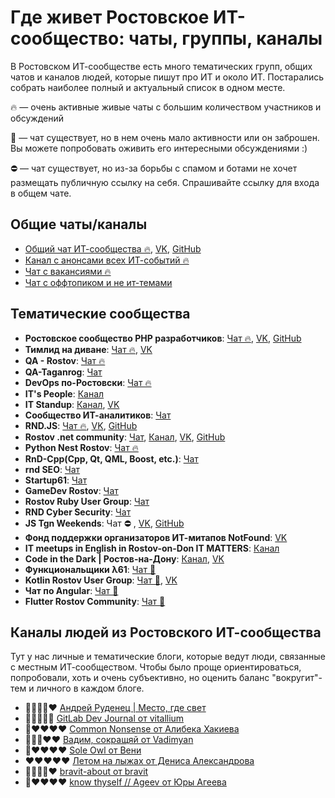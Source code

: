 # **Где живет Ростовское ИТ-сообщество: чаты, группы, каналы**

В Ростовском ИТ-сообществе есть много тематических групп, общих чатов и каналов людей, которые пишут про ИТ и около ИТ. Постарались собрать наиболее полный и актуальный список в одном месте.

🔥 — очень активные живые чаты с большим количеством участников и обсуждений

🚧 — чат существует, но в нем очень мало активности или он заброшен. Вы можете попробовать оживить его интересными обсуждениями :)

⛔ — чат существует, но из-за борьбы с спамом и ботами не хочет размещать публичную ссылку на себя. Спрашивайте ссылку для входа в общем чате.


## Общие чаты/каналы

- [Общий чат ИТ-сообщества 🔥](https://t.me/rndtechchat), [VK](https://vk.com/rndtech), [GitHub](https://github.com/rndtechCommunity)
- [Канал с анонсами всех ИТ-событий 🔥](https://t.me/rndtechevents)
- [Чат с вакансиями 🔥](https://t.me/it_61job)
- [Чат с оффтопиком и не ит-темами](https://t.me/it61_offtopic)

## Тематические сообщества

- **Ростовское сообщество PHP разработчиков**: [Чат 🔥](https://t.me/rndphp), [VK](https://vk.com/rndphp), [GitHub](https://github.com/rndphp)
- **Тимлид на диване**: [Чат 🔥](https://t.me/teamlead161), [VK](https://vk.com/teamlead161)
- **QA - Rostov**: [Чат 🔥](https://t.me/qarostov)
- **QA-Taganrog**: [Чат](https://t.me/qa_taganrog)
- **DevOps по-Ростовски**: [Чат 🔥](https://t.me/devops_rnd)
- **IT's People**: [Канал](https://t.me/itspeoplechannel)
- **IT Standup**: [Канал](https://t.me/IT_StandUp_RND), [VK](https://vk.com/it_standup)
- **Сообщество ИТ-аналитиков**: [Чат](https://t.me/rnditanalytics)
- **RND.JS**: [Чат 🔥](https://github.com/jsweekdays/rules), [VK](https://vk.com/rndjs), [GitHub](https://github.com/jsweekdays)
- **Rostov .net community**: [Чат](https://t.me/rnddotnet), [Канал](https://t.me/rnddotnetnews), [VK](https://vk.com/rnddotnet), [GitHub](https://github.com/rnddotnet)
- **Python Nest Rostov**: [Чат 🔥](https://t.me/+aqfalVALmR9lZDUy)
- **RnD-Cpp(Cpp, Qt, QML, Boost, etc.)**: [Чат](https://t.me/RNDCpp)
- **rnd SEO**: [Чат](https://t.me/rndseo)
- **Startup61**: [Чат](https://t.me/startup61)
- **GameDev Rostov**: [Чат](https://t.me/gamedevrostov)
- **Rostov Ruby User Group**: [Чат](https://t.me/rndrug)
- **RND Cyber Security**: [Чат](https://t.me/+A1bZOS8OqNg2NTky)
- **JS Tgn Weekends**: Чат ⛔ , [VK](https://vk.com/js_tgn), [GitHub](https://github.com/js-tgn)
- **Фонд поддержки организаторов ИТ-митапов NotFound**: [VK](https://vk.com/rndtech.notfound)
- **IT meetups in English in Rostov-on-Don IT MATTERS**: [Канал](https://t.me/english_it_matters)
- **Code in the Dark | Ростов-на-Дону**: [Канал](https://t.me/code_in_the_dark), [VK](https://vk.com/codeinthedark)
- **Функциональщики λ61**: [Чат 🚧](https://t.me/lambda61)
- **Kotlin Rostov User Group**: [Чат 🚧](https://t.me/rndkotlin), [VK](https://vk.com/rndkotlin)
- **Чат по Angular**: [Чат 🚧](https://t.me/NgRostov)
- **Flutter Rostov Community**: [Чат 🚧](https://t.me/flutter_rnd)

## Каналы людей из Ростовского ИТ-сообщества

Тут у нас личные и тематические блоги, которые ведут люди, связанные с местным ИТ-сообществом. Чтобы было проще ориентироваться, попробовали, хоть и очень субъективно, но оценить баланс "вокругит"-тем и личного в каждом блоге.  

- 🤖🤖🤖🤖❤️ [Андрей Руденец | Место, где свет](https://t.me/rudenets_ru) 
- 🤖🤖🤖🤖🤖 [GitLab Dev Journal от vitallium](https://t.me/gitlab_dev_journal)
- 🤖❤️❤️❤️❤️ [Common Nonsense от Алибека Хакиева](https://t.me/common_nonsense)
- 🤖🤖🤖❤️❤️ [Вадим, сокращяй от Vadimyan](https://t.me/vadimcut)
- 🤖❤️❤️❤️❤️ [Sole Owl от Вени](https://t.me/soleowl)
- ❤️❤️❤️❤️❤️ [Летом на лыжах от Дениса Александрова](https://t.me/in_summer_skiing)
- 🤖🤖🤖🤖❤️ [bravit-about от bravit](https://t.me/bravit_about)
- 🤖❤️❤️❤️❤️ [know thyself // Ageev от Юры Агеева](https://t.me/passioneconomy)
